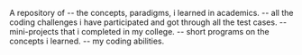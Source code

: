 A repository of
-- the concepts, paradigms, i learned in academics.
-- all the coding challenges i have participated and got through all the test cases.
-- mini-projects that i completed in my college.
-- short programs on the concepts i learned.
-- my coding abilities.